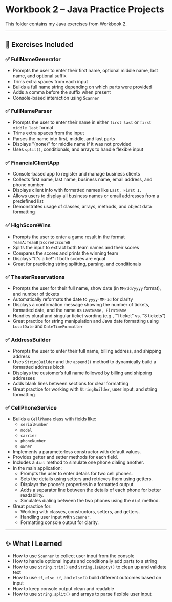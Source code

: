 # Workbook 2 – Java Practice Projects

This folder contains my Java exercises from Workbook 2.  

---

## 📘 Exercises Included

### ✅ FullNameGenerator
- Prompts the user to enter their first name, optional middle name, last name, and optional suffix
- Trims extra spaces from each input
- Builds a full name string depending on which parts were provided
- Adds a comma before the suffix when present
- Console-based interaction using `Scanner`

### ✅ FullNameParser
- Prompts the user to enter their name in either `first last` or `first middle last` format
- Trims extra spaces from the input
- Parses the name into first, middle, and last parts
- Displays "(none)" for middle name if it was not provided
- Uses `split()`, conditionals, and arrays to handle flexible input

### ✅ FinancialClientApp
- Console-based app to register and manage business clients
- Collects first name, last name, business name, email address, and phone number
- Displays client info with formatted names like `Last, First I.`
- Allows users to display all business names or email addresses from a predefined list
- Demonstrates usage of classes, arrays, methods, and object data formatting

### ✅ HighScoreWins
- Prompts the user to enter a game result in the format `TeamA:TeamB|ScoreA:ScoreB`
- Splits the input to extract both team names and their scores
- Compares the scores and prints the winning team
- Displays "It's a tie!" if both scores are equal
- Great for practicing string splitting, parsing, and conditionals

### ✅ TheaterReservations
- Prompts the user for their full name, show date (in `MM/dd/yyyy` format), and number of tickets
- Automatically reformats the date to `yyyy-MM-dd` for clarity
- Displays a confirmation message showing the number of tickets, formatted date, and the name as `LastName, FirstName`
- Handles plural and singular ticket wording (e.g., “1 ticket” vs. “3 tickets”)
- Great practice for string manipulation and Java date formatting using `LocalDate` and `DateTimeFormatter`

### ✅ AddressBuilder
- Prompts the user to enter their full name, billing address, and shipping address
- Uses `StringBuilder` and the `append()` method to dynamically build a formatted address block
- Displays the customer’s full name followed by billing and shipping addresses
- Adds blank lines between sections for clear formatting
- Great practice for working with `StringBuilder`, user input, and string formatting

### ✅ CellPhoneService
- Builds a `CellPhone` class with fields like:
  - `serialNumber`
  - `model`
  - `carrier`
  - `phoneNumber`
  - `owner`
- Implements a parameterless constructor with default values.
- Provides getter and setter methods for each field.
- Includes a `dial` method to simulate one phone dialing another.
- In the main application:
  - Prompts the user to enter details for two cell phones.
  - Sets the details using setters and retrieves them using getters.
  - Displays the phone's properties in a formatted output.
  - Adds a separator line between the details of each phone for better readability.
  - Simulates dialing between the two phones using the `dial` method.
- Great practice for:
  - Working with classes, constructors, setters, and getters.
  - Handling user input with `Scanner`.
  - Formatting console output for clarity.

---

## ✨ What I Learned
- How to use `Scanner` to collect user input from the console
- How to handle optional inputs and conditionally add parts to a string
- How to use `String.trim()` and `String.isEmpty()` to clean up and validate text
- How to use `if`, `else if`, and `else` to build different outcomes based on input
- How to keep console output clean and readable
- How to use `String.split()` and arrays to parse flexible user input



